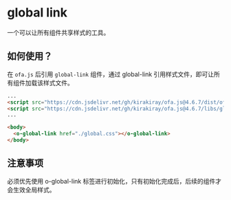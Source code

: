 # global link

一个可以让所有组件共享样式的工具。

## 如何使用？

在 `ofa.js` 后引用 `global-link` 组件，通过 global-link 引用样式文件，即可让所有组件加载该样式文件。

```html
...
<script src="https://cdn.jsdelivr.net/gh/kirakiray/ofa.js@4.6.7/dist/ofa.min.js"></script>
<script src="https://cdn.jsdelivr.net/gh/kirakiray/ofa.js@4.6.7/libs/global-link/dist/global-link.min.js"></script>
...

<body>
  <o-global-link href="./global.css"></o-global-link>
</body>
```

## 注意事项

必须优先使用 o-global-link 标签进行初始化，只有初始化完成后，后续的组件才会生效全局样式。